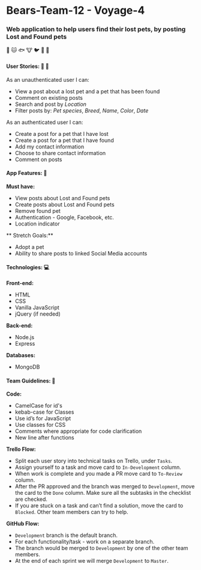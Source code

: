 # Bears-Team-12 - Voyage-4

### Web application to help users find their lost pets, by posting Lost and Found pets

:dog: :cat: :fish: :cow: :bird: :rabbit: :frog:

#### User Stories: :boy: :girl:

As an unauthenticated user I can:

* View a post about a lost pet and a pet that has been found
* Comment on existing posts
* Search and post by _Location_
* Filter posts by: _Pet species_, _Breed_, _Name_, _Color_, _Date_

As an authenticated user I can:

* Create a post for a pet that I have lost
* Create a post for a pet that I have found
* Add my contact information
* Choose to share contact information
* Comment on posts

#### App Features: :dart:

**Must have:**

* View posts about Lost and Found pets
* Create posts about Lost and Found pets
* Remove found pet
* Authentication - Google, Facebook, etc.
* Location indicator

** Stretch Goals:**

* Adopt a pet
* Ability to share posts to linked Social Media accounts

#### Technologies: :computer:

**Front-end:**

* HTML
* CSS
* Vanilla JavaScript
* jQuery (if needed)

**Back-end:**

* Node.js
* Express

**Databases:**

* MongoDB

#### Team Guidelines: :page_with_curl:

**Code:**

* CamelCase for id's
* kebab-case for Classes
* Use id’s for JavaScript
* Use classes for CSS
* Comments where appropriate for code clarification
* New line after functions

**Trello Flow:**

* Split each user story into technical tasks on Trello, under `Tasks`.
* Assign yourself to a task and move card to `In-Development` column.
* When work is complete and you made a PR move card to `To-Review` column.
* After the PR approved and the branch was merged to `Development`, move the card to the `Done` column. Make sure all the subtasks in the checklist are checked.
* If you are stuck on a task and can’t find a solution, move the card to `Blocked`. Other team members can try to help.

**GitHub Flow:**

* `Development` branch is the default branch.
* For each functionality/task - work on a separate branch.
* The branch would be merged to `Development` by one of the other team members.
* At the end of each sprint we will merge `Development` to `Master`.
